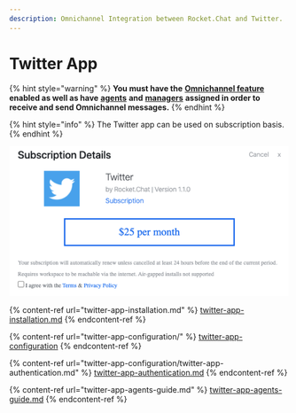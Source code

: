 ```yaml
---
description: Omnichannel Integration between Rocket.Chat and Twitter.
---
```


# Twitter App

{% hint style="warning" %}
**You must have the** [**Omnichannel feature**](https://docs.rocket.chat/guides/administration/settings/omnichannel-admins-guide#enable-omnichannel) **enabled as well as have** [**agents**](https://docs.rocket.chat/guides/omnichannel/agents) **and** [**managers**](https://docs.rocket.chat/guides/omnichannel/managers) **assigned in order to receive and send Omnichannel messages.**
{% endhint %}

{% hint style="info" %}
The Twitter app can be used on subscription basis.
{% endhint %}

![](<../../../../../.gitbook/assets/image (459) (1) (1) (1) (1).png>)

{% content-ref url="twitter-app-installation.md" %}
[twitter-app-installation.md](twitter-app-installation.md)
{% endcontent-ref %}

{% content-ref url="twitter-app-configuration/" %}
[twitter-app-configuration](twitter-app-configuration/)
{% endcontent-ref %}

{% content-ref url="twitter-app-configuration/twitter-app-authentication.md" %}
[twitter-app-authentication.md](twitter-app-configuration/twitter-app-authentication.md)
{% endcontent-ref %}

{% content-ref url="twitter-app-agents-guide.md" %}
[twitter-app-agents-guide.md](twitter-app-agents-guide.md)
{% endcontent-ref %}
